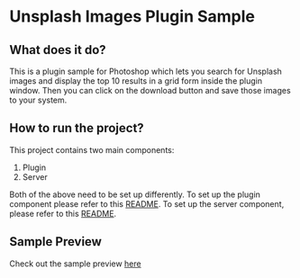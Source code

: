 # Unsplash Images Plugin Sample

## What does it do? 
This is a plugin sample for Photoshop which lets you search for Unsplash images and display the top 10 results in a grid form inside the plugin window. Then you can click on the download button and save those images to your system.

## How to run the project? 
This project contains two main components: 
1. Plugin 
2. Server

Both of the above need to be set up differently. To set up the plugin component please refer to this [README](./plugin/README.md). To set up the server component, please refer to this [README](./server/README.md).

## Sample Preview

Check out the sample preview [here](https://drive.google.com/file/d/16E142uYx6zQhPgACU-LbqZwSycffzVFQ/preview)
